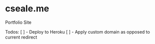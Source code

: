 # cseale.me
Portfolio Site

Todos:
[ ] - Deploy to Heroku
[ ] - Apply custom domain as opposed to current redirect
